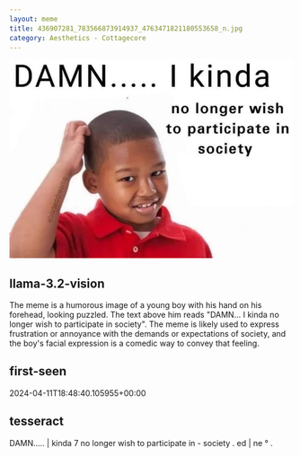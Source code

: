 ```yaml
---
layout: meme
title: 436907281_783566873914937_4763471821180553658_n.jpg
category: Aesthetics - Cottagecore
---
```


<div markdown="0"><a href="436907281_783566873914937_4763471821180553658_n.jpg"><img class="photo" src="436907281_783566873914937_4763471821180553658_n.jpg" /></a>

<h2>llama-3.2-vision</h2>
<p title="Llama-3.2-11B is a really good model that probably gets the visual details right but doesn't understand literary or media references, and often fails to accurately represent the physical arrangement of objects and the implied relationships between the objects.">The meme is a humorous image of a young boy with his hand on his forehead, looking puzzled. The text above him reads &quot;DAMN... I kinda no longer wish to participate in society&quot;. The meme is likely used to express frustration or annoyance with the demands or expectations of society, and the boy&#x27;s facial expression is a comedic way to convey that feeling.</p>

<h2>first-seen</h2>
<p title="Because Git doesn't preserve file modification times, this metadata file contains the file's modification time when it was added to the library.">2024-04-11T18:48:40.105955+00:00</p>

<h2>tesseract</h2>
<p title="Tesseract is often terrible and just gives a lot of nonsense characters, but it used to be the state of the art, and usually it is better at correctly representing text than llama-3.2-vision-11b.">DAMN..... | kinda 7 no longer wish to participate in - society . ed | ne ° .</p>

</div>

